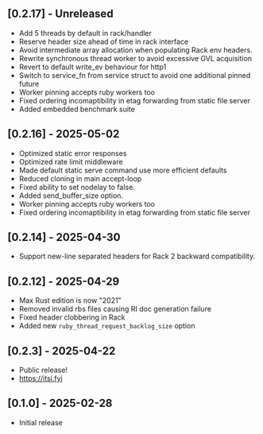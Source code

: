 ## [0.2.17] - Unreleased
- Add 5 threads by default in rack/handler
- Reserve header size ahead of time in rack interface
- Avoid intermediate array allocation when populating Rack env headers.
- Rewrite synchronous thread worker to avoid excessive GVL acquisition
- Revert to default write_ev behaviour for http1
- Switch to service_fn from service struct to avoid one additional pinned future
- Worker pinning accepts ruby workers too
- Fixed ordering incomaptibility in etag forwarding from static file server
- Added embedded benchmark suite

## [0.2.16] - 2025-05-02
- Optimized static error responses
- Optimized rate limit middleware
- Made default static serve command use more efficient defaults
- Reduced cloning in main accept-loop
- Fixed ability to set nodelay to false.
- Added send_buffer_size option.
- Worker pinning accepts ruby workers too
- Fixed ordering incomaptibility in etag forwarding from static file server

## [0.2.14] - 2025-04-30
- Support new-line separated headers for Rack 2 backward compatibility.

## [0.2.12] - 2025-04-29
- Max Rust edition is now "2021"
- Removed invalid rbs files causing RI doc generation failure
- Fixed header clobbering in Rack
- Added new `ruby_thread_request_backlog_size` option

## [0.2.3] - 2025-04-22

- Public release!
- https://itsi.fyi

## [0.1.0] - 2025-02-28

- Initial release
